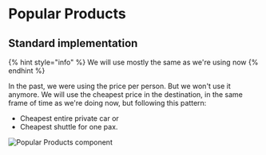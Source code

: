 # Popular Products

## Standard implementation

{% hint style="info" %}
We will use mostly the same as we're using now
{% endhint %}

In the past, we were using the price per person. But we won't use it anymore. We will use the cheapest price in the destination, in the same frame of time as we're doing now, but following this pattern:

* Cheapest entire private car or
* Cheapest shuttle for one pax.

![Popular Products component](../.gitbook/assets/popularproducts%20%281%29.png)

